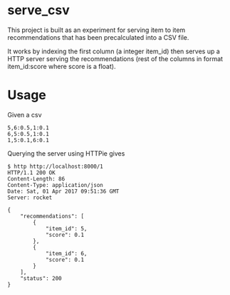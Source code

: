 # serve_csv

This project is built as an experiment for serving item to item recommendations that has been precalculated into a CSV file.


It works by indexing the first column (a integer item_id) then serves up a HTTP server serving the recommendations (rest of the columns in format item_id:score where score is a float).


# Usage

Given a csv

```csv
5,6:0.5,1:0.1
6,5:0.5,1:0.1
1,5:0.1,6:0.1
```

Querying the server using HTTPie gives

```
$ http http://localhost:8000/1
HTTP/1.1 200 OK
Content-Length: 86
Content-Type: application/json
Date: Sat, 01 Apr 2017 09:51:36 GMT
Server: rocket

{
    "recommendations": [
        {
            "item_id": 5,
            "score": 0.1
        },
        {
            "item_id": 6,
            "score": 0.1
        }
    ],
    "status": 200
}
```
